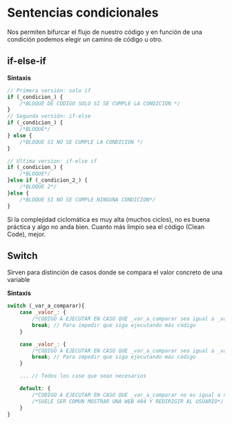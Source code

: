 # Sentencias condicionales

Nos permiten bifurcar el flujo de nuestro código y en función de una condición podemos elegir un camino de código u otro.

## if-else-if

**Sintaxis**

```js
// Primera versión: solo if
if (_condicion_) {
    /*BLOQUE DE CODIGO SOLO SI SE CUMPLE LA CONDICION */
}
// Segunda versión: if-else
if (_condicion_) {
    /*BLOQUE*/
} else {
    /*BLOQUE SI NO SE CUMPLE LA CONDICION */
}

// Ultima version: if-else if
if (_condicion_) {
    /*BLOQUE*/
}else if (_condicion_2_) {
    /*BLOQUE 2*/
}else {
    /*BLOQUE SI NO SE CUMPLE NINGUNA CONDICION*/
}
```
Si la complejidad ciclomática es muy alta (muchos ciclos), no es buena práctica y algo no anda bien. Cuanto más limpio sea el código (Clean Code), mejor.


## Switch

Sirven para distinción de casos donde se compara el valor concreto de una variable

**Sintaxis**

```js
switch (_var_a_comparar){
    case _valor_: {
        /*CODIGO A EJECUTAR EN CASO QUE _var_a_comparar sea igual a _valor_*/
        break; // Para impedir que siga ejecutando más código
    }

    case _valor_: {
        /*CODIGO A EJECUTAR EN CASO QUE _var_a_comparar sea igual a _valor_*/
        break; // Para impedir que siga ejecutando más código
    }

    ... // Todos los case que sean necesarios

    default: {
        /*CODIGO A EJECUTAR EN CASO QUE _var_a_comparar no es igual a ninguno de los valores del case*/
        /*SUELE SER COMUN MOSTRAR UNA WEB 404 Y REDIRIGIR AL USUARIO*/
    }
}
```